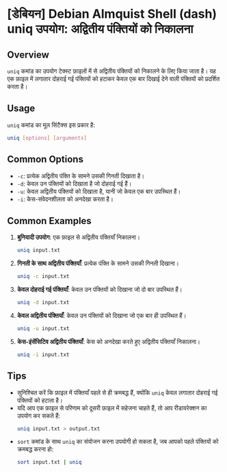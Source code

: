 # [डेबियन] Debian Almquist Shell (dash) uniq उपयोग: अद्वितीय पंक्तियों को निकालना

## Overview
`uniq` कमांड का उपयोग टेक्स्ट फ़ाइलों में से अद्वितीय पंक्तियों को निकालने के लिए किया जाता है। यह एक फ़ाइल में लगातार दोहराई गई पंक्तियों को हटाकर केवल एक बार दिखाई देने वाली पंक्तियों को प्रदर्शित करता है।

## Usage
`uniq` कमांड का मूल सिंटैक्स इस प्रकार है:

```bash
uniq [options] [arguments]
```

## Common Options
- `-c`: प्रत्येक अद्वितीय पंक्ति के सामने उसकी गिनती दिखाता है।
- `-d`: केवल उन पंक्तियों को दिखाता है जो दोहराई गई हैं।
- `-u`: केवल अद्वितीय पंक्तियों को दिखाता है, यानी जो केवल एक बार उपस्थित हैं।
- `-i`: केस-संवेदनशीलता को अनदेखा करता है।

## Common Examples
1. **बुनियादी उपयोग**: एक फ़ाइल से अद्वितीय पंक्तियाँ निकालना।
   ```bash
   uniq input.txt
   ```

2. **गिनती के साथ अद्वितीय पंक्तियाँ**: प्रत्येक पंक्ति के सामने उसकी गिनती दिखाना।
   ```bash
   uniq -c input.txt
   ```

3. **केवल दोहराई गई पंक्तियाँ**: केवल उन पंक्तियों को दिखाना जो दो बार उपस्थित हैं।
   ```bash
   uniq -d input.txt
   ```

4. **केवल अद्वितीय पंक्तियाँ**: केवल उन पंक्तियों को दिखाना जो एक बार ही उपस्थित हैं।
   ```bash
   uniq -u input.txt
   ```

5. **केस-इंसेंसिटिव अद्वितीय पंक्तियाँ**: केस को अनदेखा करते हुए अद्वितीय पंक्तियाँ निकालना।
   ```bash
   uniq -i input.txt
   ```

## Tips
- सुनिश्चित करें कि फ़ाइल में पंक्तियाँ पहले से ही क्रमबद्ध हैं, क्योंकि `uniq` केवल लगातार दोहराई गई पंक्तियों को हटाता है।
- यदि आप एक फ़ाइल से परिणाम को दूसरी फ़ाइल में सहेजना चाहते हैं, तो आप रीडायरेक्शन का उपयोग कर सकते हैं:
  ```bash
  uniq input.txt > output.txt
  ```
- `sort` कमांड के साथ `uniq` का संयोजन करना उपयोगी हो सकता है, जब आपको पहले पंक्तियों को क्रमबद्ध करना हो:
  ```bash
  sort input.txt | uniq
  ```
